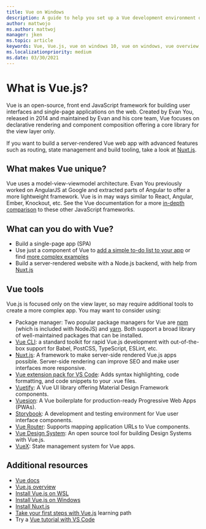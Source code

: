 ```yaml
---
title: Vue on Windows
description: A guide to help you set up a Vue development environment on Windows 10.
author: mattwojo 
ms.author: mattwoj 
manager: jken
ms.topic: article
keywords: Vue, Vue.js, vue on windows 10, vue on windows, vue overview, what is vue, vue with windows, set up vue on windows, vue dev environment, set up a vue development environment 
ms.localizationpriority: medium
ms.date: 03/30/2021
---
```


# What is Vue.js?

Vue is an open-source, front end JavaScript framework for building user interfaces and single-page applications on the web. Created by Evan You, released in 2014 and maintained by Evan and his core team, Vue focuses on declarative rendering and component composition offering a core library for the view layer only.

If you want to build a server-rendered Vue web app with advanced features such as routing, state management and build tooling, take a look at [Nuxt.js](./nuxtjs-on-wsl.md).

## What makes Vue unique?

Vue uses a model-view-viewmodel architecture. Evan You previously worked on AngularJS at Google and extracted parts of Angular to offer a more lightweight framework. Vue is in may ways similar to React, Angular, Ember, Knockout, etc. See the Vue documentation for a more [in-depth comparison](https://vuejs.org/v2/guide/comparison.html) to these other JavaScript frameworks.

## What can you do with Vue?

- Build a single-page app (SPA)
- Use just a component of Vue to [add a simple to-do list to your app](https://vuejs.org/v2/guide/single-file-components.html#Getting-Started) or find [more complex examples](https://vuejsexamples.com/)
- Build a server-rendered website with a Node.js backend, with help from [Nuxt.js](./nuxtjs-on-wsl.md)

## Vue tools

Vue.js is focused only on the view layer, so may require additional tools to create a more complex app. You may want to consider using:

- Package manager: Two popular package managers for Vue are [npm](https://www.npmjs.com/) (which is included with NodeJS) and [yarn](https://yarnpkg.com/). Both support a broad library of well-maintained packages that can be installed.
- [Vue CLI](https://cli.vuejs.org): a standard toolkit for rapid Vue.js development with out-of-the-box support for Babel, PostCSS, TypeScript, ESLint, etc.
- [Nuxt.js](./nuxtjs-on-wsl.md): A framework to make server-side rendered Vue.js apps possible. Server-side rendering can improve SEO and make user interfaces more responsive.
- [Vue extension pack for VS Code](https://marketplace.visualstudio.com/items?itemName=mubaidr.vuejs-extension-pack): Adds syntax highlighting, code formatting, and code snippets to your .vue files.
- [Vuetify](https://vuetifyjs.com/): A Vue UI library offering Material Design Framework components.
- [Vuesion](https://github.com/vuesion/vuesion): A Vue boilerplate for production-ready Progressive Web Apps (PWAs).
- [Storybook](https://storybook.js.org/): A development and testing environment for Vue user interface components.
- [Vue Router](https://router.vuejs.org/): Supports mapping application URLs to Vue components.
- [Vue Design System](https://vueds.com/): An open source tool for building Design Systems with Vue.js.
- [VueX](https://vuex.vuejs.org/): State management system for Vue apps.

## Additional resources

- [Vue docs](https://vuejs.org/)
- [Vue.js overview](./vue-overview.md)
- [Install Vue.js on WSL](./vue-on-wsl.md)
- [Install Vue.js on Windows](./vue-on-windows.md)
- [Install Nuxt.js](./nuxtjs-on-wsl.md)
- [Take your first steps with Vue.js](/training/paths/vue-first-steps/) learning path
- Try a [Vue tutorial with VS Code](https://code.visualstudio.com/docs/nodejs/vuejs-tutorial)
